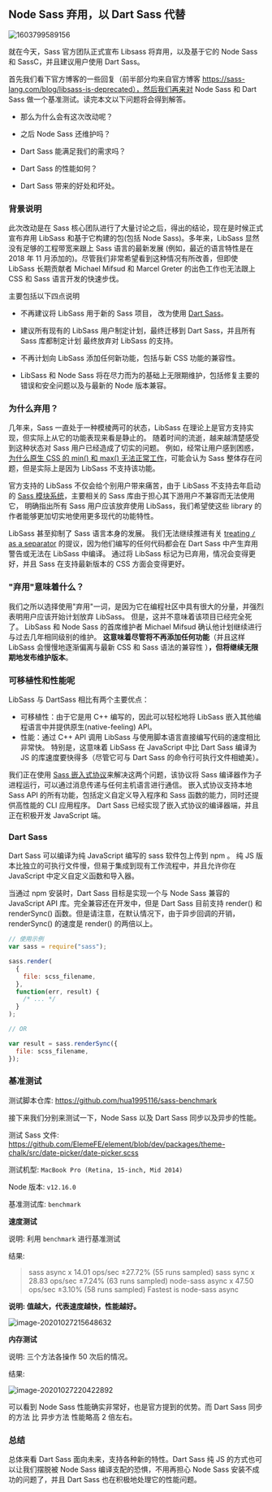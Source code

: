## Node Sass 弃用，以 Dart Sass 代替

![1603799589156](https://s3.qiufeng.blue/blog/1603799589156.jpg)

就在今天，Sass 官方团队正式宣布 Libsass 将弃用，以及基于它的 Node Sass 和 SassC，并且建议用户使用 Dart Sass。

首先我们看下官方博客的一些回复（前半部分均来自官方博客 https://sass-lang.com/blog/libsass-is-deprecated），然后我们再来对 Node Sass 和 Dart Sass 做一个基准测试。读完本文以下问题将会得到解答。

- 那么为什么会有这次改动呢？

- 之后 Node Sass 还维护吗？

- Dart Sass 能满足我们的需求吗？

- Dart Sass 的性能如何？

- Dart Sass 带来的好处和坏处。

### 背景说明

此次改动是在 Sass 核心团队进行了大量讨论之后，得出的结论，现在是时候正式宣布弃用 LibSass 和基于它构建的包(包括 Node Sass)。多年来，LibSass 显然没有足够的工程带宽来跟上 Sass 语言的最新发展 (例如，最近的语言特性是在 2018 年 11 月添加的)。尽管我们非常希望看到这种情况有所改善，但即使 LibSass 长期贡献者 Michael Mifsud 和 Marcel Greter 的出色工作也无法跟上 CSS 和 Sass 语言开发的快速步伐。

主要包括以下四点说明

- 不再建议将 LibSass 用于新的 Sass 项目， 改为使用 [Dart Sass](https://sass-lang.com/dart-sass)。

- 建议所有现有的 LibSass 用户制定计划，最终迁移到 Dart Sass，并且所有 Sass 库都制定计划 最终放弃对 LibSass 的支持。

- 不再计划向 LibSass 添加任何新功能，包括与新 CSS 功能的兼容性。

- LibSass 和 Node Sass 将在尽力而为的基础上无限期维护，包括修复主要的错误和安全问题以及与最新的 Node 版本兼容。

### 为什么弃用？

几年来，Sass 一直处于一种模棱两可的状态，LibSass 在理论上是官方支持实现，但实际上从它的功能表现来看是静止的。 随着时间的流逝，越来越清楚感受到这种状态对 Sass 用户已经造成了切实的问题。 例如，经常让用户感到困惑，[为什么原生 CSS 的 min() 和 max() 无法正常工作](https://github.com/sass/sass/issues/2849)，可能会认为 Sass 整体存在问题，但是实际上是因为 LibSass 不支持该功能。

官方支持的 LibSass 不仅会给个别用户带来痛苦，由于 LibSass 不支持去年启动的 [Sass 模块系统](https://sass-lang.com/blog/the-module-system-is-launched)，主要相关的 Sass 库由于担心其下游用户不兼容而无法使用它， 明确指出所有 Sass 用户应该放弃使用 LibSass，我们希望使这些 library 的作者能够更加切实地使用更多现代的功能特性。

LibSass 甚至抑制了 Sass 语言本身的发展。 我们无法继续推进有关 [treating `/` as a separator](https://github.com/sass/sass/blob/master/accepted/slash-separator.md) 的提议，因为他们编写的任何代码都会在 Dart Sass 中产生弃用警告或无法在 LibSass 中编译。 通过将 LibSass 标记为已弃用，情况会变得更好，并且 Sass 在支持最新版本的 CSS 方面会变得更好。

### "弃用"意味着什么？

我们之所以选择使用"弃用"一词，是因为它在编程社区中具有很大的分量，并强烈表明用户应该开始计划放弃 LibSass。 但是，这并不意味着该项目已经完全死了。 LibSass 和 Node Sass 的首席维护者 Michael Mifsud 确认他计划继续进行与过去几年相同级别的维护。 **这意味着尽管将不再添加任何功能**（并且这样 LibSass 会慢慢地逐渐偏离与最新 CSS 和 Sass 语法的兼容性 ）**，但将继续无限期地发布维护版本**。

### 可移植性和性能呢

LibSass 与 DartSass 相比有两个主要优点：

- 可移植性：由于它是用 C++ 编写的，因此可以轻松地将 LibSass 嵌入其他编程语言中并提供原生(native-feeling) API。
- 性能：通过 C++ API 调用 LibSass 与使用脚本语言直接编写代码的速度相比非常快。 特别是，这意味着 LibSass 在 JavaScript 中比 Dart Sass 编译为 JS 的库速度要快得多（尽管它可与 Dart Sass 的命令行可执行文件相媲美）。

我们正在使用 [Sass 嵌入式协议](https://github.com/sass/embedded-protocol)来解决这两个问题，该协议将 Sass 编译器作为子进程运行，可以通过消息传递与任何主机语言进行通信。 嵌入式协议支持本地 Sass API 的所有功能，包括定义自定义导入程序和 Sass 函数的能力，同时还提供高性能的 CLI 应用程序。 Dart Sass 已经实现了嵌入式协议的编译器端，并且正在积极开发 JavaScript 端。

### Dart Sass

Dart Sass 可以编译为纯 JavaScript 编写的 sass 软件包上传到 npm 。 纯 JS 版本比独立的可执行文件慢，但易于集成到现有工作流程中，并且允许你在 JavaScript 中定义自定义函数和导入器。

当通过 npm 安装时，Dart Sass 目标是实现一个与 Node Sass 兼容的 JavaScript API 库。完全兼容还在开发中，但是 Dart Sass 目前支持 render() 和 renderSync() 函数。但是请注意，在默认情况下，由于异步回调的开销，renderSync() 的速度是 render() 的两倍以上。

```js
// 使用示例
var sass = require("sass");

sass.render(
  {
    file: scss_filename,
  },
  function(err, result) {
    /* ... */
  }
);

// OR

var result = sass.renderSync({
  file: scss_filename,
});
```

### 基准测试

测试脚本仓库: https://github.com/hua1995116/sass-benchmark

接下来我们分别来测试一下，Node Sass 以及 Dart Sass 同步以及异步的性能。

测试 Sass 文件: https://github.com/ElemeFE/element/blob/dev/packages/theme-chalk/src/date-picker/date-picker.scss

测试机型: `MacBook Pro (Retina, 15-inch, Mid 2014)`

Node 版本: `v12.16.0`

基准测试库: `benchmark`

**速度测试**

说明: 利用 `benchmark` 进行基准测试

结果:

> sass async x 14.01 ops/sec ±27.72% (55 runs sampled)
> sass sync x 28.83 ops/sec ±7.24% (63 runs sampled)
> node-sass async x 47.50 ops/sec ±3.10% (58 runs sampled)
> Fastest is node-sass async

**说明: 值越大，代表速度越快，性能越好。**

![image-20201027215648632](https://s3.qiufeng.blue/blog/image-20201027215648632.png?imageView2/0/q/75|watermark/1/image/aHR0cHM6Ly9zMy5xaXVmZW5naC5jb20vd2F0ZXJtYXJrL3dhdGVybWFyay5wbmc=/dissolve/50/gravity/SouthEast/dx/0/dy/0)

**内存测试**

说明: 三个方法各操作 50 次后的情况。

结果:

![image-20201027220422892](https://s3.qiufeng.blue/blog/image-20201027220422892.png?imageView2/0/q/75|watermark/1/image/aHR0cHM6Ly9zMy5xaXVmZW5naC5jb20vd2F0ZXJtYXJrL3dhdGVybWFyay5wbmc=/dissolve/50/gravity/SouthEast/dx/0/dy/0)

可以看到 Node Sass 性能确实非常好，也是官方提到的优势。而 Dart Sass 同步的方法 比 异步方法 性能略高 2 倍左右。

### 总结

总体来看 Dart Sass 面向未来，支持各种新的特性。Dart Sass 纯 JS 的方式也可以让我们摆脱被 Node Sass 编译支配的恐惧，不用再担心 Node Sass 安装不成功的问题了，并且 Dart Sass 也在积极地处理它的性能问题。
